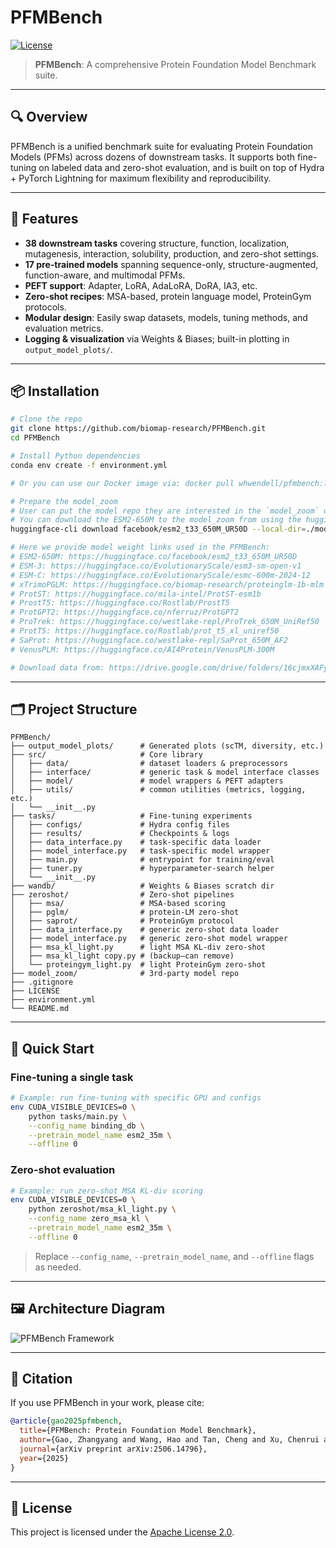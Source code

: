 # PFMBench

[![License](https://img.shields.io/badge/License-Apache%202.0-blue.svg)](LICENSE)

> **PFMBench**: A comprehensive Protein Foundation Model Benchmark suite.

---

## 🔍 Overview

PFMBench is a unified benchmark suite for evaluating Protein Foundation Models (PFMs) across dozens of downstream tasks. It supports both fine-tuning on labeled data and zero-shot evaluation, and is built on top of Hydra + PyTorch Lightning for maximum flexibility and reproducibility.

---

## 🌟 Features

* **38 downstream tasks** covering structure, function, localization, mutagenesis, interaction, solubility, production, and zero-shot settings.
* **17 pre-trained models** spanning sequence-only, structure-augmented, function-aware, and multimodal PFMs.
* **PEFT support**: Adapter, LoRA, AdaLoRA, DoRA, IA3, etc.
* **Zero-shot recipes**: MSA-based, protein language model, ProteinGym protocols.
* **Modular design**: Easily swap datasets, models, tuning methods, and evaluation metrics.
* **Logging & visualization** via Weights & Biases; built-in plotting in `output_model_plots/`.

---

## 📦 Installation

```bash
# Clone the repo
git clone https://github.com/biomap-research/PFMBench.git
cd PFMBench

# Install Python dependencies
conda env create -f environment.yml

# Or you can use our Docker image via: docker pull whwendell/pfmbench:latest

# Prepare the model_zoom
# User can put the model repo they are interested in the `model_zoom` directory
# You can download the ESM2-650M to the model_zoom from using the huggingface-cli
huggingface-cli download facebook/esm2_t33_650M_UR50D --local-dir=./model_zoom/esm2_650m

# Here we provide model weight links used in the PFMBench:
# ESM2-650M: https://huggingface.co/facebook/esm2_t33_650M_UR50D
# ESM-3: https://huggingface.co/EvolutionaryScale/esm3-sm-open-v1
# ESM-C: https://huggingface.co/EvolutionaryScale/esmc-600m-2024-12
# xTrimoPGLM: https://huggingface.co/biomap-research/proteinglm-1b-mlm
# ProtST: https://huggingface.co/mila-intel/ProtST-esm1b 
# ProstT5: https://huggingface.co/Rostlab/ProstT5
# ProtGPT2: https://huggingface.co/nferruz/ProtGPT2
# ProTrek: https://huggingface.co/westlake-repl/ProTrek_650M_UniRef50
# ProtT5: https://huggingface.co/Rostlab/prot_t5_xl_uniref50
# SaProt: https://huggingface.co/westlake-repl/SaProt_650M_AF2
# VenusPLM: https://huggingface.co/AI4Protein/VenusPLM-300M

# Download data from: https://drive.google.com/drive/folders/16cjmxXAFyAW-9IwehwBOPfza-yHrX24_?usp=sharing
```

---

## 🗂️ Project Structure

```
PFMBench/
├── output_model_plots/      # Generated plots (scTM, diversity, etc.)
├── src/                     # Core library
│   ├── data/                # dataset loaders & preprocessors
│   ├── interface/           # generic task & model interface classes
│   ├── model/               # model wrappers & PEFT adapters
│   ├── utils/               # common utilities (metrics, logging, etc.)
│   └── __init__.py
├── tasks/                   # Fine-tuning experiments
│   ├── configs/             # Hydra config files
│   ├── results/             # Checkpoints & logs
│   ├── data_interface.py    # task-specific data loader
│   ├── model_interface.py   # task-specific model wrapper
│   ├── main.py              # entrypoint for training/eval
│   ├── tuner.py             # hyperparameter-search helper
│   └── __init__.py
├── wandb/                   # Weights & Biases scratch dir
├── zeroshot/                # Zero-shot pipelines
│   ├── msa/                 # MSA-based scoring
│   ├── pglm/                # protein-LM zero-shot
│   ├── saprot/              # ProteinGym protocol
│   ├── data_interface.py    # generic zero-shot data loader
│   ├── model_interface.py   # generic zero-shot model wrapper
│   ├── msa_kl_light.py      # light MSA KL-div zero-shot
│   ├── msa_kl_light copy.py # (backup—can remove)
│   └── proteingym_light.py  # light ProteinGym zero-shot
├── model_zoom/              # 3rd-party model repo
├── .gitignore
├── LICENSE
├── environment.yml
└── README.md
```

---

## 🚀 Quick Start

### Fine-tuning a single task

```bash
# Example: run fine-tuning with specific GPU and configs
env CUDA_VISIBLE_DEVICES=0 \
    python tasks/main.py \
    --config_name binding_db \
    --pretrain_model_name esm2_35m \
    --offline 0
```

### Zero-shot evaluation

```bash
# Example: run zero-shot MSA KL-div scoring
env CUDA_VISIBLE_DEVICES=0 \
    python zeroshot/msa_kl_light.py \
    --config_name zero_msa_kl \
    --pretrain_model_name esm2_35m \
    --offline 0
```

> Replace `--config_name`, `--pretrain_model_name`, and `--offline` flags as needed.

---

## 🖼️ Architecture Diagram
![PFMBench Framework](./fig/framework.png)

---

## 📖 Citation

If you use PFMBench in your work, please cite:

```bibtex
@article{gao2025pfmbench,
  title={PFMBench: Protein Foundation Model Benchmark},
  author={Gao, Zhangyang and Wang, Hao and Tan, Cheng and Xu, Chenrui and Liu, Mengdi and Hu, Bozhen and Chao, Linlin and Zhang, Xiaoming and Li, Stan Z},
  journal={arXiv preprint arXiv:2506.14796},
  year={2025}
}
```

---

## 📝 License

This project is licensed under the [Apache License 2.0](LICENSE).
